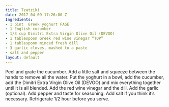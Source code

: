 ```yaml
---
title: Tzatziki
date: 2017-04-09 17:26:00 Z
Ingredients:
- 1 pint  Greek yoghurt FAGE
- 1 English cucumber
- 1/3 cup Dimitri Extra Virgin Olive Oil (DEVOO)
- 1 tablespoon Greek red wine vinegar “TOP”
- 1 tablespoon minced fresh dill
- 3 garlic cloves, mashed to a paste
- salt and pepper
layout: default
---
```


Peel and grate the cucumber. Add a little salt and squeeze between the hands to remove all the water. Put the yoghurt in a bowl, add the cucumber, add the Dimitri Extra Virgin Olive Oil (DEVOO) and  mix everything together until it is all blended. Add the red wine vinegar and the dill.  Add the garlic (optional). Add pepper and taste for seasoning.  Add salt if you think it’s necessary. Refrigerate 1/2 hour before you serve.
